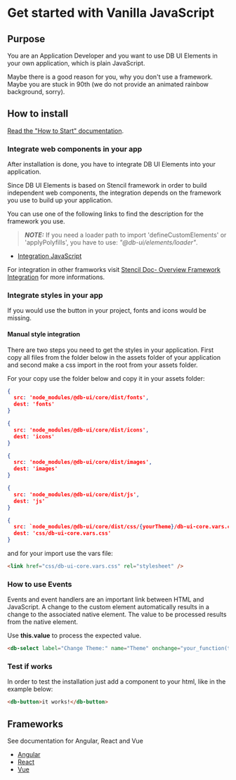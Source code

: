 # Get started with Vanilla JavaScript

## Purpose

You are an Application Developer and you want to use DB UI Elements in your own application, which is plain JavaScript.

Maybe there is a good reason for you, why you don't use a framework. Maybe you are stuck in 90th (we do not provide an animated rainbow background, sorry).

## How to install

[Read the "How to Start" documentation](https://github.com/db-ui/elements/blob/main/doc/howto-start.md).


### Integrate web components in your app

After installation is done, you have to integrate DB UI Elements into your application.

Since DB UI Elements is based on Stencil framework in order to build independent web components, the integration depends on the framework you use to build up your application.

You can use one of the following links to find the description for the framework you use.

> **_NOTE:_** If you need a loader path to import 'defineCustomElements' or 'applyPolyfills', you have to use: _"@db-ui/elements/loader"_.

- [Integration JavaScript](https://stenciljs.com/docs/javascript)

For integration in other framworks visit [Stencil Doc- Overview Framework Integration](https://stenciljs.com/docs/overview) for more informations.

### Integrate styles in your app

If you would use the button in your project, fonts and icons would be missing.


#### Manual style integration

There are two steps you need to get the styles in your application. First copy all files from the folder below in the assets folder of your application and second make a css import in the root from your assets folder.

For your copy use the folder below and copy it in your assets folder:


```json
{
  src: 'node_modules/@db-ui/core/dist/fonts',
  dest: 'fonts'
}

{
  src: 'node_modules/@db-ui/core/dist/icons',
  dest: 'icons'
}

{
  src: 'node_modules/@db-ui/core/dist/images',
  dest: 'images'
}

{
  src: 'node_modules/@db-ui/core/dist/js',
  dest: 'js'
}

{
  src: `node_modules/@db-ui/core/dist/css/{yourTheme}/db-ui-core.vars.css`,
  dest: 'css/db-ui-core.vars.css'
}
```

and for your import use the vars file:

```html
<link href="css/db-ui-core.vars.css" rel="stylesheet" />
```

### How to use Events

Events and event handlers are an important link between HTML and JavaScript. A change to the custom element automatically results in a change to the associated native element. The value to be processed results from the native element.

Use **this.value** to process the expected value.

```html
<db-select label="Change Theme:" name="Theme" onchange="your_function(this.value)">
```

### Test if works

In order to test the installation just add a component to your html, like in the example below:

```html
<db-button>it works!</db-button>
```

## Frameworks

See documentation for Angular, React and Vue

- [Angular](https://github.com/db-ui/elements/blob/main/doc/howto-angular.md)
- [React](https://github.com/db-ui/elements/blob/main/doc/howto-vue.md)
- [Vue](https://github.com/db-ui/elements/blob/main/doc/howto-vue.md)